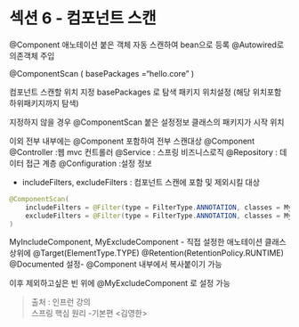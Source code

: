 # 섹션 6 - 컴포넌트 스캔
@Component 애노테이션 붙은 객체 자동 스캔하여 bean으로 등록
@Autowired로 의존객체 주입

@ComponentScan (
basePackages =“hello.core”
)

컴포넌트 스캔할 위치 지정
basePackages 로 탐색 패키지 위치설정 (해당 위치포함 하위패키지까지 탐색)

지정하지 않을 경우 @ComponentScan 붙은 설정정보 클래스의 패키지가 시작 위치

이외 전부 내부에는 @Component 포함하여 전부 스캔대상
@Component
@Controller  :웹 mvc 컨트롤러
@Service : 스프링 비즈니스로직
@Repository : 데이터 접근 계층
@Configuration :설정 정보

* includeFilters, excludeFilters : 컴포넌트 스캔에 포함 및 제외시킬 대상
```java
@ComponentScan(
	includeFilters = @Filter(type = FilterType.ANNOTATION, classes = MyIncludeComponent.class),
	excludeFilters = @Filter(type = FilterType.ANNOTATION, classes = MyExcludeComponent.class)
)
```
MyIncludeComponent, MyExcludeComponent - 직접 설정한 애노테이션 클래스
상위에
@Target(ElementType.TYPE)
@Retention(RetentionPolicy.RUNTIME)
@Documented
설정- @Component 내부에서 복사붙이기 가능

이후 제외하고싶은 빈 위에 @MyExcludeComponent 로 설정 가능

> 출처 : 인프런 강의 <br>
>  스프링 핵심 원리 -기본편 <김영한>
